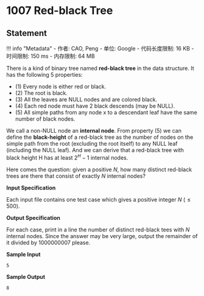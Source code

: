 
# 1007 Red-black Tree

## Statement

!!! info "Metadata"
    - 作者: CAO, Peng
    - 单位: Google
    - 代码长度限制: 16 KB
    - 时间限制: 150 ms
    - 内存限制: 64 MB

There is a kind of binary tree named **red-black tree** in the data structure. It has the following 5 properties:

- (1) Every node is either red or black.
- (2) The root is black.
- (3) All the leaves are NULL nodes and are colored black.
- (4) Each red node must have 2 black descends (may be NULL).
- (5) All simple paths from any node x to a descendant leaf have the same number of black nodes.

We call a non-NULL node an **internal node**. From property (5) we can define the **black-height** of a red-black tree as the number of nodes on the simple path from the root (excluding the root itself) to any NULL leaf (including the NULL leaf). And we can derive that a red-black tree with black height H has at least $2^H-1$ internal nodes.

Here comes the question: given a positive $N$, how many distinct red-black trees are there that consist of exactly $N$ internal nodes?

**Input Specification**

Each input file contains one test case which gives a positive integer $N$ ($\le  500$).

**Output Specification**

For each case, print in a line the number of distinct red-black tees with $N$ internal nodes. Since the answer may be very large, output the remainder of it divided by 1000000007 please.

**Sample Input**
```plaintext
5
```

**Sample Output**
```plaintext
8
```


